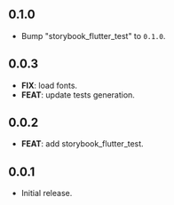 ## 0.1.0

 - Bump "storybook_flutter_test" to `0.1.0`.

## 0.0.3

 - **FIX**: load fonts.
 - **FEAT**: update tests generation.

## 0.0.2

 - **FEAT**: add storybook_flutter_test.

## 0.0.1

- Initial release.
